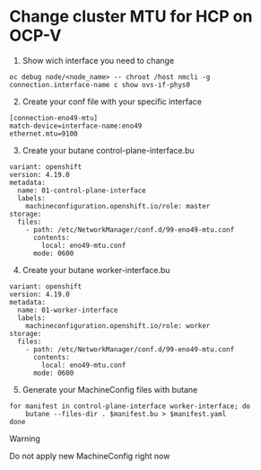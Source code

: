 # Change cluster MTU for HCP on OCP-V

1. Show wich interface you need to change
```
oc debug node/<node_name> -- chroot /host nmcli -g connection.interface-name c show ovs-if-phys0
```

2. Create your conf file with your specific interface
```
[connection-eno49-mtu]
match-device=interface-name:eno49
ethernet.mtu=9100
```

3. Create your butane control-plane-interface.bu
```
variant: openshift
version: 4.19.0
metadata:
  name: 01-control-plane-interface
  labels:
    machineconfiguration.openshift.io/role: master
storage:
  files:
    - path: /etc/NetworkManager/conf.d/99-eno49-mtu.conf 
      contents:
        local: eno49-mtu.conf 
      mode: 0600
```

4. Create your butane worker-interface.bu
```
variant: openshift
version: 4.19.0
metadata:
  name: 01-worker-interface
  labels:
    machineconfiguration.openshift.io/role: worker
storage:
  files:
    - path: /etc/NetworkManager/conf.d/99-eno49-mtu.conf 
      contents:
        local: eno49-mtu.conf 
      mode: 0600
```

5. Generate your MachineConfig files with butane
```
for manifest in control-plane-interface worker-interface; do
    butane --files-dir . $manifest.bu > $manifest.yaml
done
```

> [!WARNING]  
> Do not apply new MachineConfig right now